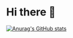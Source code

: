# Hi there 👋

[![Anurag's GitHub stats](https://github-readme-stats.vercel.app/api?username=Uacias)](https://github.com/Uacias/github-readme-stats)

<!--
**Uacias/Uacias** is a ✨ _special_ ✨ repository because its `README.md` (this file) appears on your GitHub profile.

Here are some ideas to get you started:

- 🔭 I’m currently working on ...
- 🌱 I’m currently learning ...
- 👯 I’m looking to collaborate on ...
- 🤔 I’m looking for help with ...
- 💬 Ask me about ...
- 📫 How to reach me: ...
- 😄 Pronouns: ...
- ⚡ Fun fact: ...
-->
